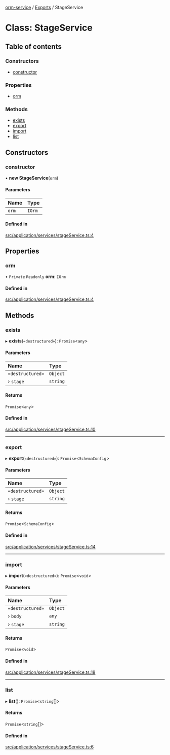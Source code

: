 [orm-service](../README.md) / [Exports](../modules.md) / StageService

# Class: StageService

## Table of contents

### Constructors

- [constructor](StageService.md#constructor)

### Properties

- [orm](StageService.md#orm)

### Methods

- [exists](StageService.md#exists)
- [export](StageService.md#export)
- [import](StageService.md#import)
- [list](StageService.md#list)

## Constructors

### constructor

• **new StageService**(`orm`)

#### Parameters

| Name | Type |
| :------ | :------ |
| `orm` | `IOrm` |

#### Defined in

[src/application/services/stageService.ts:4](https://github.com/FlavioLionelRita/lambdaorm-svc/blob/73e5767/src/application/services/stageService.ts#L4)

## Properties

### orm

• `Private` `Readonly` **orm**: `IOrm`

#### Defined in

[src/application/services/stageService.ts:4](https://github.com/FlavioLionelRita/lambdaorm-svc/blob/73e5767/src/application/services/stageService.ts#L4)

## Methods

### exists

▸ **exists**(`«destructured»`): `Promise`<`any`\>

#### Parameters

| Name | Type |
| :------ | :------ |
| `«destructured»` | `Object` |
| › `stage` | `string` |

#### Returns

`Promise`<`any`\>

#### Defined in

[src/application/services/stageService.ts:10](https://github.com/FlavioLionelRita/lambdaorm-svc/blob/73e5767/src/application/services/stageService.ts#L10)

___

### export

▸ **export**(`«destructured»`): `Promise`<`SchemaConfig`\>

#### Parameters

| Name | Type |
| :------ | :------ |
| `«destructured»` | `Object` |
| › `stage` | `string` |

#### Returns

`Promise`<`SchemaConfig`\>

#### Defined in

[src/application/services/stageService.ts:14](https://github.com/FlavioLionelRita/lambdaorm-svc/blob/73e5767/src/application/services/stageService.ts#L14)

___

### import

▸ **import**(`«destructured»`): `Promise`<`void`\>

#### Parameters

| Name | Type |
| :------ | :------ |
| `«destructured»` | `Object` |
| › `body` | `any` |
| › `stage` | `string` |

#### Returns

`Promise`<`void`\>

#### Defined in

[src/application/services/stageService.ts:18](https://github.com/FlavioLionelRita/lambdaorm-svc/blob/73e5767/src/application/services/stageService.ts#L18)

___

### list

▸ **list**(): `Promise`<`string`[]\>

#### Returns

`Promise`<`string`[]\>

#### Defined in

[src/application/services/stageService.ts:6](https://github.com/FlavioLionelRita/lambdaorm-svc/blob/73e5767/src/application/services/stageService.ts#L6)
